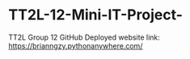 # TT2L-12-Mini-IT-Project-
TT2L Group 12 GitHub
Deployed website link: https://brianngzy.pythonanywhere.com/
